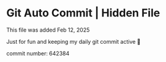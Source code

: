 # Git Auto Commit | Hidden File

This file was added Feb 12, 2025

Just for fun and keeping my daily git commit active 🤪

commit number: 642384
